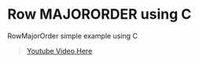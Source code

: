 Row MAJORORDER using C
===================
RowMajorOrder simple example using C
    

> [Youtube Video Here](https://www.youtube.com/watch?v=8as_647boiI)

